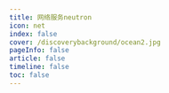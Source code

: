 ```yaml
---
title: 网络服务neutron
icon: net 
index: false
cover: /discoverybackground/ocean2.jpg
pageInfo: false
article: false
timeline: false
toc: false
---
```


<Catalog />
